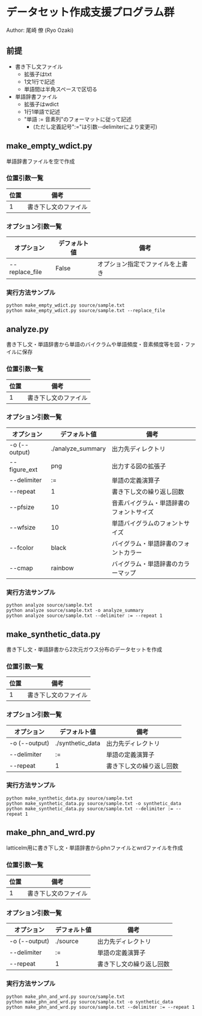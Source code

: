 # データセット作成支援プログラム群

Author: 尾崎 僚 (Ryo Ozaki)

## 前提
- 書き下し文ファイル
  - 拡張子はtxt
  - 1文1行で記述
  - 単語間は半角スペースで区切る
- 単語辞書ファイル
  - 拡張子はwdict
  - 1行1単語で記述
  - "単語 := 音素列"のフォーマットに従って記述
    - (ただし定義記号":="は引数--delimiterにより変更可)

## make_empty_wdict.py
単語辞書ファイルを空で作成

### 位置引数一覧
|位置                |備考|
|-------------------|---|
| 1                 | 書き下し文のファイル |

### オプション引数一覧
|オプション           |デフォルト値         |備考|
|-------------------|-------------------|---|
| --replace_file    | False             | オプション指定でファイルを上書き |
### 実行方法サンプル
```
python make_empty_wdict.py source/sample.txt
python make_empty_wdict.py source/sample.txt --replace_file
```

## analyze.py
書き下し文・単語辞書から単語のバイクラムや単語頻度・音素頻度等を図・ファイルに保存

### 位置引数一覧
|位置                |備考|
|-------------------|---|
| 1                 | 書き下し文のファイル |


### オプション引数一覧
|オプション           |デフォルト値         |備考|
|-------------------|-------------------|---|
| -o (--output)     | ./analyze_summary | 出力先ディレクトリ|
| --figure_ext      | png               | 出力する図の拡張子 |
| --delimiter       | :=                | 単語の定義演算子 |
| --repeat          | 1                 | 書き下し文の繰り返し回数 |
| --pfsize          | 10                | 音素バイグラム・単語辞書のフォントサイズ |
| --wfsize          | 10                | 単語バイグラムのフォントサイズ |
| --fcolor          | black             | バイグラム・単語辞書のフォントカラー |
| --cmap            | rainbow           | バイグラム・単語辞書のカラーマップ |

### 実行方法サンプル
```
python analyze source/sample.txt
python analyze source/sample.txt -o analyze_summary
python analyze source/sample.txt --delimiter := --repeat 1
```

## make_synthetic_data.py
書き下し文・単語辞書から2次元ガウス分布のデータセットを作成

### 位置引数一覧
|位置                |備考|
|-------------------|---|
| 1                 | 書き下し文のファイル |

### オプション引数一覧
|オプション           |デフォルト値         |備考|
|-------------------|-------------------|---|
| -o (--output)     | ./synthetic_data  | 出力先ディレクトリ|
| --delimiter       | :=                | 単語の定義演算子 |
| --repeat          | 1                 | 書き下し文の繰り返し回数 |

### 実行方法サンプル
```
python make_synthetic_data.py source/sample.txt
python make_synthetic_data.py source/sample.txt -o synthetic_data
python make_synthetic_data.py source/sample.txt --delimiter := --repeat 1
```

## make_phn_and_wrd.py
latticelm用に書き下し文・単語辞書からphnファイルとwrdファイルを作成

### 位置引数一覧
|位置                |備考|
|-------------------|---|
| 1                 | 書き下し文のファイル |

### オプション引数一覧
|オプション           |デフォルト値         |備考|
|-------------------|-------------------|---|
| -o (--output)     | ./source          | 出力先ディレクトリ|
| --delimiter       | :=                | 単語の定義演算子 |
| --repeat          | 1                 | 書き下し文の繰り返し回数 |

### 実行方法サンプル
```
python make_phn_and_wrd.py source/sample.txt
python make_phn_and_wrd.py source/sample.txt -o synthetic_data
python make_phn_and_wrd.py source/sample.txt --delimiter := --repeat 1
```
